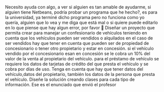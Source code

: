 Necesito ayuda con algo, a ver si alguien es tan amable de ayudarme, si alguien tiene Netbeans, podría probar un programa que he hecho?, es para la universidad, ya terminé dicho programa pero no funciona como yo quería, alguien que lo vea y me diga que está mal o si quiere puede editarlo en lo que piense que hay algun error, por favor 🙏
Diseñar un proyecto que permita crear para manejar un confesionario de vehículos teniendo en cuenta que los vehículos pueden ser vendidos o alquilados en el caso de ser vendidos hay que tener en cuenta que pueden ser de propiedad de concesionario o tener otro propietario y estar en concesión. si el vehículo vendido  por el concesionario esan en concesión se le cobra un 10% del valor de la venta al propietario del vehículo. para el préstamo de vehículo se requiere los datos de tarjetas de crédito del que presta el vehículo y se cobra por días de uso. Tenga en cuenta que hay que tener datos del vehículo,datos del propietario, también los datos de la persona que presta  el vehículo.
Diseñe la solución creando clases para cada tipo de información. Ese es el enunciado que envió el profesor
